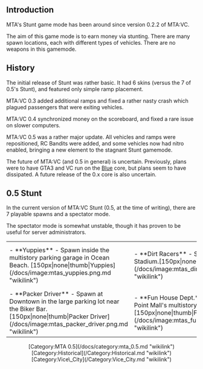 Introduction
------------

MTA's Stunt game mode has been around since version 0.2.2 of MTA:VC.

The aim of this game mode is to earn money via stunting. There are many spawn locations, each with different types of vehicles. There are no weapons in this gamemode.

History
-------

The initial release of Stunt was rather basic. It had 6 skins (versus the 7 of 0.5's Stunt), and featured only simple ramp placement.

MTA:VC 0.3 added additional ramps and fixed a rather nasty crash which plagued passengers that were exiting vehicles.

MTA:VC 0.4 synchronized money on the scoreboard, and fixed a rare issue on slower computers.

MTA:VC 0.5 was a rather major update. All vehicles and ramps were repositioned, RC Bandits were added, and some vehicles now had nitro enabled, bringing a new element to the stagnant Stunt gamemode.

The future of MTA:VC (and 0.5 in general) is uncertain. Previously, plans were to have GTA3 and VC run on the [Blue](/docs/blue.md "wikilink") core, but plans seem to have dissipated. A future release of the 0.x core is also uncertain.

0.5 Stunt
---------

In the current version of MTA:VC Stunt (0.5, at the time of writing), there are 7 playable spawns and a spectator mode.

The spectator mode is somewhat unstable, though it has proven to be useful for server administrators.

<center>
<table>
<tr>
<td>
-   **Yuppies** - Spawn inside the multistory parking garage in Ocean Beach. [150px|none|thumb|Yuppies](/docs/image:mtas_yuppies.png.md "wikilink")

</td>
<td>
-   **Dirt Racers** - Spawn outside of the Stadium.[150px|none|thumb|Dirt Racers](/docs/image:mtas_dirt_racers.png.md "wikilink")

</td>
<td>
-   **Bikers** - Spawn in the parking lot behind the Malibu club. [150px|none|thumb|Bikers](/docs/image:mtas_bikers.png.md "wikilink")

</td>
<td>
-   **Speeders** - Spawn at the parking lot near the Escobar International Airport. [150px|none|thumb|Speeders](/docs/image:mtas_speeders.png.md "wikilink")

</td>
</tr>
<tr>
<td>
-   **Packer Driver** - Spawn at Downtown in the large parking lot near the Biker Bar. [150px|none|thumb|Packer Driver](/docs/image:mtas_packer_driver.png.md "wikilink")

</td>
<td>
-   **Fun House Dept.** - Spawns at North Point Mall's multistory parking garage. [150px|none|thumb|Fun House Dept.](/docs/image:mtas_fun_house_dept.png.md "wikilink")

</td>
<td>
-   **Heli Pilot** - Spawn at the Escobar International Airport runway. [150px|none|thumb|Heli Pilot](/docs/image:mtas_heli_pilot.png.md "wikilink")

</td>
<td>
-   **Spectator** - This mode is used to simply watch other players, you don't spawn anywhere. [150px|none|thumb|Spectator](/docs/image:mtas_spectator.png.md "wikilink")

</td>
</table>
[Category:MTA 0.5](/docs/category:mta_0.5.md "wikilink") [Category:Historical](/Category:Historical.md "wikilink") [Category:Vice\_City](/Category:Vice_City.md "wikilink")
